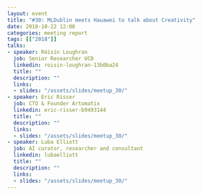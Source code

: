 ```yaml
---
layout: event
title: "#30: MLDublin meets Hauawei to talk about Creativity"
date: 2018-10-22 12:00
categories: meeting report
tags: [["2018"]]
talks:
- speaker: Róisín Loughran
  job: Senior Researcher UCD
  linkedin: roisin-loughran-13b0ba24
  title: ""
  description: ""
  links:
  - slides: "/assets/slides/meetup_30/"
- speaker: Eric Risser
  job: CTO & Founder Artomatix
  linkedin: eric-risser-b9493144
  title: ""
  description: ""
  links:
  - slides: "/assets/slides/meetup_30/"
- speaker: Luba Elliott
  job: AI curator, researcher and consultant
  linkedin: lubaelliott
  title: ""
  description: ""
  links:
  - slides: "/assets/slides/meetup_30/"
---
```

